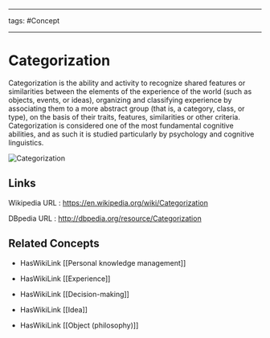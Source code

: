 




---

tags: #Concept

---
# Categorization


Categorization is the ability and activity to recognize shared features or similarities between the elements of the experience of the world (such as objects, events, or ideas), organizing and classifying experience by associating them to a more abstract group (that is, a category, class, or type), on the basis of their traits, features, similarities or other criteria. Categorization is considered one of the most fundamental cognitive abilities, and as such it is studied particularly by psychology and cognitive linguistics.

![Categorization]()


## Links


Wikipedia URL : https://en.wikipedia.org/wiki/Categorization

DBpedia URL : http://dbpedia.org/resource/Categorization


## Related Concepts


- HasWikiLink [[Personal knowledge management]]

- HasWikiLink [[Experience]]

- HasWikiLink [[Decision-making]]

- HasWikiLink [[Idea]]

- HasWikiLink [[Object (philosophy)]]